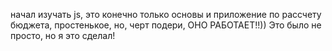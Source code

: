 начал изучать js, это конечно только основы и приложение по рассчету бюджета, простенькое, но, черт подери, ОНО РАБОТАЕТ!!))
Это было не просто, но я это сделал!